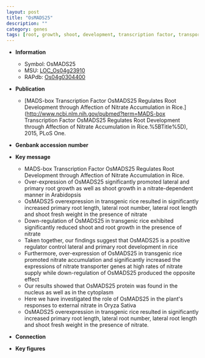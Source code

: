```yaml
---
layout: post
title: "OsMADS25"
description: ""
category: genes
tags: [root, growth, shoot, development, transcription factor, transporter, lateral root, primary root, root development, cytoplasm, nitrate, nucleus, nitrate transporter, root length, root number, lateral root number, lateral root length]
---
```


* **Information**  
    + Symbol: OsMADS25  
    + MSU: [LOC_Os04g23910](http://rice.plantbiology.msu.edu/cgi-bin/ORF_infopage.cgi?orf=LOC_Os04g23910)  
    + RAPdb: [Os04g0304400](http://rapdb.dna.affrc.go.jp/viewer/gbrowse_details/irgsp1?name=Os04g0304400)  

* **Publication**  
    + [MADS-box Transcription Factor OsMADS25 Regulates Root Development through Affection of Nitrate Accumulation in Rice.](http://www.ncbi.nlm.nih.gov/pubmed?term=MADS-box Transcription Factor OsMADS25 Regulates Root Development through Affection of Nitrate Accumulation in Rice.%5BTitle%5D), 2015, PLoS One.

* **Genbank accession number**  

* **Key message**  
    + MADS-box Transcription Factor OsMADS25 Regulates Root Development through Affection of Nitrate Accumulation in Rice.
    + Over-expression of OsMADS25 significantly promoted lateral and primary root growth as well as shoot growth in a nitrate-dependent manner in Arabidopsis
    + OsMADS25 overexpression in transgenic rice resulted in significantly increased primary root length, lateral root number, lateral root length and shoot fresh weight in the presence of nitrate
    + Down-regulation of OsMADS25 in transgenic rice exhibited significantly reduced shoot and root growth in the presence of nitrate
    + Taken together, our findings suggest that OsMADS25 is a positive regulator control lateral and primary root development in rice
    + Furthermore, over-expression of OsMADS25 in transgenic rice promoted nitrate accumulation and significantly increased the expressions of nitrate transporter genes at high rates of nitrate supply while down-regulation of OsMADS25 produced the opposite effect
    + Our results showed that OsMADS25 protein was found in the nucleus as well as in the cytoplasm
    + Here we have investigated the role of OsMADS25 in the plant's responses to external nitrate in Oryza Sativa
    + OsMADS25 overexpression in transgenic rice resulted in significantly increased primary root length, lateral root number, lateral root length and shoot fresh weight in the presence of nitrate.

* **Connection**  

* **Key figures**  


